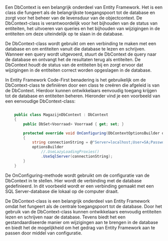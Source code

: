 Een DbContext is een belangrijk onderdeel van Entity Framework. Het is een class die fungeert als de belangrijkste toegangspoort tot de database en zorgt voor het beheer van de levensduur van de objectcontext. De DbContext-class is verantwoordelijk voor het bijhouden van de status van entiteiten, het uitvoeren van queries en het bijhouden van wijzigingen in de entiteiten om deze uiteindelijk op te slaan in de database.

De DbContext-class wordt gebruikt om een verbinding te maken met een database en om entiteiten vanuit die database te lezen en schrijven. Wanneer een query wordt uitgevoerd, stuurt de DbContext de query naar de database en ontvangt het de resultaten terug als entiteiten. De DbContext houdt de status van de entiteiten bij en zorgt ervoor dat wijzigingen in de entiteiten correct worden opgeslagen in de database.

In Entity Framework Code-First benadering is het gebruikelijk om de DbContext-class te definiëren door een class te creëren die afgeleid is van de DbContext. Hierdoor kunnen ontwikkelaars eenvoudig toegang krijgen tot de database en entiteiten beheren. Hieronder vind je een voorbeeld van een eenvoudige DbContext-class:

```csharp

    public class MagazijnDbContext : DbContext
    {
        public DbSet<Voorraad> Voorraad { get; set; }

        protected override void OnConfiguring(DbContextOptionsBuilder optionsBuilder)
        {
            string connectionString = @"Server=localhost;User=SA;Password=*********!;Database=MagazijnDB;TrustServerCertificate=true;MultipleActiveResultSets=True";
            optionsBuilder
                //.UseLazyLoadingProxies()
                .UseSqlServer(connectionString);
        }
    }
```

De OnConfiguring-methode wordt gebruikt om de configuratie van de DbContext in te stellen. Hier wordt de verbinding met de database gedefinieerd. In dit voorbeeld wordt er een verbinding gemaakt met een SQL Server-database die lokaal op de computer draait.

De DbContext-class is een belangrijk onderdeel van Entity Framework omdat het fungeert als de centrale toegangspoort tot de database. Door het gebruik van de DbContext-class kunnen ontwikkelaars eenvoudig entiteiten lezen en schrijven naar de database. Tevens biedt het een gestandaardiseerde manier om wijzigingen aan te brengen in de database en biedt het de mogelijkheid om het gedrag van Entity Framework aan te passen door middel van configuratie.